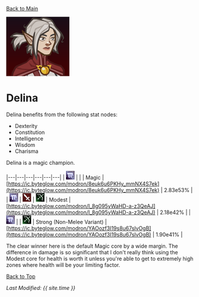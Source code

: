 [Back to Main](index.md)

![Profile Picture](images/portraits/Delina.png)

# Delina

Delina benefits from the following stat nodes:
* Dexterity
* Constitution
* Intelligence
* Wisdom
* Charisma

Delina is a magic champion.

|---|---|---|---|---|---|
| ![Magic Icon](images/magic.png) |   |   | Magic | [https://ic.byteglow.com/modron/8euk6u6PKHy_mmNX4S7ek](https://ic.byteglow.com/modron/8euk6u6PKHy_mmNX4S7ek) | 2.83e53% |
| ![Magic Icon](images/magic.png) | ![Melee Icon](images/melee.png) | ![Ranged Icon](images/ranged.png) | Modest | [https://ic.byteglow.com/modron/I_8g095yWaHD-a-z3QeAJ](https://ic.byteglow.com/modron/I_8g095yWaHD-a-z3QeAJ) | 2.18e42% |
| ![Magic Icon](images/magic.png) |   | ![Ranged Icon](images/ranged.png) | Strong (Non-Melee Variant) | [https://ic.byteglow.com/modron/YAOozf3I19s8u67slvOgB](https://ic.byteglow.com/modron/YAOozf3I19s8u67slvOgB) | 1.90e41% |

The clear winner here is the default Magic core by a wide margin. The difference in damage is so significant that I don't really think using the Modest core for health is worth it unless you're able to get to extremely high zones where health will be your limiting factor.

[Back to Top](#top)

*Last Modified: {{ site.time }}*
